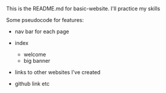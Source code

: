 This is the README.md for basic-website.
I'll practice my skills

Some pseudocode for features:
- nav bar for each page
- index 
    - welcome
    - big banner

- links to other websites I've created
- github link etc
